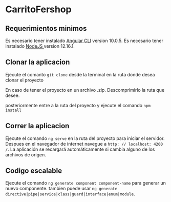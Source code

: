 # CarritoFershop

## Requerimientos minimos

Es necesario tener instalado [Angular CLI](https://github.com/angular/angular-cli) version 10.0.5.
Es necesario tener instalado [NodeJS ](https://nodejs.org/es/download/) version 12.16.1.

## Clonar la aplicacion 

Ejecute el comanto `git clone` desde la terminal en la ruta donde desea clonar el proyecto

En caso de tener el proyecto en un archivo .zip. Descomprimirlo la ruta que desee.

posteriormente entre a la ruta del proyecto y ejecute el comando `npm install`

## Correr la aplicacion

Ejecute el comando `ng serve` en la ruta del proyecto para iniciar el servidor. Despues en el navegador de internet navegue a `http: // localhost: 4200 /`. La aplicación se recargará automáticamente si cambia alguno de los archivos de origen.

## Codigo escalable

Ejecute el comando `ng generate component component-name` para generar un nuevo componente. tambien puede usar `ng generate directive|pipe|service|class|guard|interface|enum|module`.